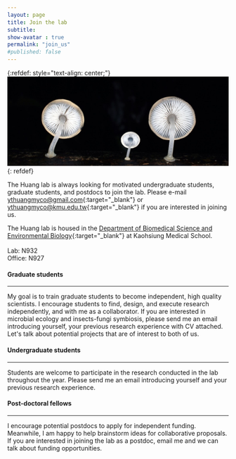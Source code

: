 ```yaml
---
layout: page
title: Join the lab
subtitle: 
show-avatar : true
permalink: "join_us"
#published: false
---
```

{:refdef: style="text-align: center;"}
![](assets/img/Mycena.jpg)
{: refdef}

The Huang lab is always looking for motivated undergraduate students, graduate students, and postdocs to join the lab. Please e-mail [ythuangmyco@gmail.com](mailto:ythuangmyco@gmail.com){:target="_blank"} or [ythuangmyco@kmu.edu.tw](mailto:ythuangmyco@kmu.edu.tw){:target="_blank"} if you are interested in joining us.

The Huang lab is housed in the [Department of Biomedical Science and Environmental Biology](https://biology.kmu.edu.tw/index.php/zh-TW/){:target="_blank"} at Kaohsiung Medical School.<br>
<br>
Lab: N932<br>
Office: N927<br>

<h4>Graduate students</h4>
<hr/>
My goal is to train graduate students to become independent, high quality scientists. I encourage students to find, design, and execute research independently, and with me as a collaborator. If you are interested in microbial ecology and insects-fungi symbiosis, please send me an email introducing yourself, your previous research experience with CV attached. Let's talk about potential projects that are of interest to both of us.

<h4>Undergraduate students</h4>
<hr/>
Students are welcome to participate in the research conducted in the lab throughout the year. Please send me an email introducing yourself and your previous research experience. 

<h4>Post-doctoral fellows</h4>
<hr/>
I encourage potential postdocs to apply for independent funding. Meanwhile, I am happy to help brainstorm ideas for collaborative proposals. If you are interested in joining the lab as a postdoc, email me and we can talk about funding opportunities.
